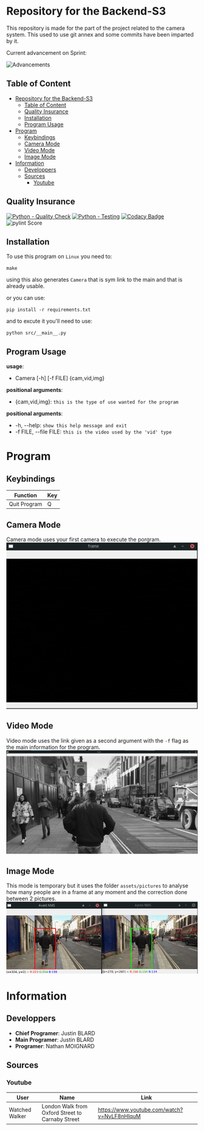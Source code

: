 # Repository for the Backend-S3

This repository is made for the part of the project related to the camera system.
This used to use git annex and some commits have been imparted by it.

Current advancement on Sprint:

![Advancements](https://progress-bar.dev/25/?scale=100&width=200&title=Done)

## Table of Content

- [Repository for the Backend-S3](#repository-for-the-backend-s3)
  - [Table of Content](#table-of-content)
  - [Quality Insurance](#quality-insurance)
  - [Installation](#installation)
  - [Program Usage](#program-usage)
- [Program](#program)
  - [Keybindings](#keybindings)
  - [Camera Mode](#camera-mode)
  - [Video Mode](#video-mode)
  - [Image Mode](#image-mode)
- [Information](#information)
  - [Developpers](#developpers)
  - [Sources](#sources)
    - [Youtube](#youtube)

## Quality Insurance

[![Python - Quality Check](https://github.com/StudyBox-EIP/backend-s3/actions/workflows/python-quality.yml/badge.svg)](https://github.com/StudyBox-EIP/backend-s3/actions/workflows/python-quality.yml)
[![Python - Testing](https://github.com/StudyBox-EIP/backend-s3/actions/workflows/python-tests.yml/badge.svg)](https://github.com/StudyBox-EIP/backend-s3/actions/workflows/python-tests.yml)
[![Codacy Badge](https://app.codacy.com/project/badge/Grade/8080333da996469ca2ed7e9d23471efe)](https://www.codacy.com?utm_source=github.com&amp;utm_medium=referral&amp;utm_content=StudyBox-EIP/backend-s3&amp;utm_campaign=Badge_Grade)
![pylint Score](https://mperlet.github.io/pybadge/badges/9.19.svg)

## Installation

To use this program on `Linux` you need to:
```shell
make
```
using this also generates `Camera` that is sym link to the main and that is already usable.

or you can use:
```shell
pip install -r requirements.txt
```
and to excute it you'll need to use:
```shell
python src/__main__.py
```

## Program Usage

**usage**:

- Camera [-h] [-f FILE] {cam,vid,img}

**positional arguments**:

- {cam,vid,img}: `this is the type of use wanted for the program`

**positional arguments**:

- -h, --help: `show this help message and exit`
- -f FILE, --file FILE: `this is the video used by the 'vid' type`

# Program

## Keybindings
| Function     | Key |
| ------------ | --- |
| Quit Program | Q   |

## Camera Mode
Camera mode uses your first camera to execute the porgram.
![video-screen](docs/cam_type.png)

## Video Mode
Video mode uses the link given as a second argument with the `-f` flag as the main information for the program.
![video-screen](docs/vid_type.png)

## Image Mode
This mode is temporary but it uses the folder `assets/pictures` to analyse how many people are in a frame at any moment and the correction done between 2 pictures.
![video-screen](docs/img_type.png)

# Information
## Developpers

- **Chief Programer**: Justin BLARD
- **Main Programer**: Justin BLARD
- **Programer**: Nathan MOIGNARD

## Sources

### Youtube
| User           | Name                                             | Link                                        |
| -------------- | ------------------------------------------------ | ------------------------------------------- |
| Watched Walker | London Walk from Oxford Street to Carnaby Street | https://www.youtube.com/watch?v=NyLF8nHIquM |